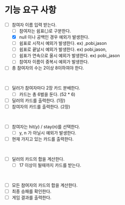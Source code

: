 # 기능 요구 사항

* [ ] 참여자 이름 입력 받는다.
  * [ ] 참여자는 쉼표(,)로 구분한다.
  * [X] null 이나 공백인 경우 예외가 발생한다.
  * [ ] 쉼표로 시작시 예외가 발생한다. ex) ,pobi,jason
  * [ ] 쉼표로 끝날시 예외가 발생한다. ex) pobi,jason,
  * [ ] 쉼표가 연속으로 올시 예외가 발생한다. ex) pobi,,jason
  * [ ] 참여자 이름이 중복시 예외가 발생한다.
* [ ] 총 참여자의 수는 2이상 8이하여야 한다.

<br>

* [ ] 딜러가 참여자마다 2장 카드 분배한다.
  * [ ] 카드는 총 6벌을 둔다. (52 * 6)
* [ ] 딜러의 카드를 출력한다. (1장)
* [ ] 참여자의 카드를 출력한다. (2장)

<br>

* [ ] 참여자는 hit(y) / stay(n)를 선택한다.
  * [ ] y, n 가 아닐시 예외가 발생한다.
* [ ] 현재 가지고 있는 카드를 출력한다.

<br>

* [ ] 딜러의 카드의 합을 계산한다.
    * [ ] 17 이상이 될때까지 카드를 받는다.

<br>

* [ ] 모든 참여자의 카드의 합을 계산한다.
* [ ] 최종 승패를 확인한다.
* [ ] 게임 결과를 출력한다.
